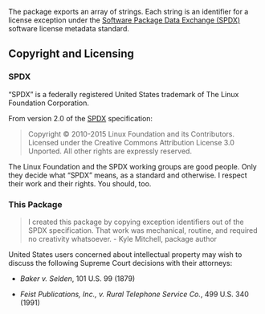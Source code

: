The package exports an array of strings. Each string is an identifier for a license exception under the [Software Package Data Exchange (SPDX)](https://spdx.org) software license metadata standard.

Copyright and Licensing
-----------------------

### SPDX

“SPDX” is a federally registered United States trademark of The Linux Foundation Corporation.

From version 2.0 of the [SPDX](https://spdx.org) specification:

> Copyright © 2010-2015 Linux Foundation and its Contributors. Licensed under the Creative Commons Attribution License 3.0 Unported. All other rights are expressly reserved.

The Linux Foundation and the SPDX working groups are good people. Only they decide what “SPDX” means, as a standard and otherwise. I respect their work and their rights. You should, too.

### This Package

> I created this package by copying exception identifiers out of the SPDX specification. That work was mechanical, routine, and required no creativity whatsoever. - Kyle Mitchell, package author

United States users concerned about intellectual property may wish to discuss the following Supreme Court decisions with their attorneys:

-   *Baker v. Selden*, 101 U.S. 99 (1879)

-   *Feist Publications, Inc., v. Rural Telephone Service Co.*, 499 U.S. 340 (1991)
